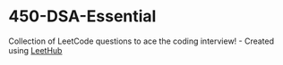 # 450-DSA-Essential
Collection of LeetCode questions to ace the coding interview! - Created using [LeetHub](https://github.com/QasimWani/LeetHub)
